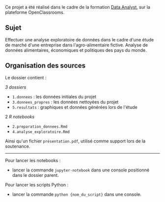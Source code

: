 Ce projet a été réalisé dans le cadre de la formation [Data Analyst](https://openclassrooms.com/fr/paths/65-data-analyst), sur la plateforme OpenClassrooms.

## Sujet

Effectuer une analyse exploratoire de données dans le cadre d'une étude de marché d'une entreprise dans l'agro-alimentaire fictive. Analyse de données alimentaires, économiques et politiques des pays du monde. 

## Organisation des sources

Le dossier contient :

*3 dossiers*
- `1.donnees` : les données initiales du projet
- `3.donnees_propres` : les données nettoyées du projet 
- `5.resultats` : graphiques et données générées lors de l'étude
    
2 *R notebooks*
- `2.preparation_donnees.Rmd`
- `4.analyse_exploratoire.Rmd`

Ainsi qu'un fichier `présentation.pdf`, utilisé comme support lors de la soutenance.

-----------------------------------------------------------------------------------

Pour lancer les notebooks :
- lancer la commande `jupyter-notebook` dans une console positionné dans le dossier parent.

Pour lancer les scripts Python :
- lancer la commande `python {nom_du_script}` dans une console.